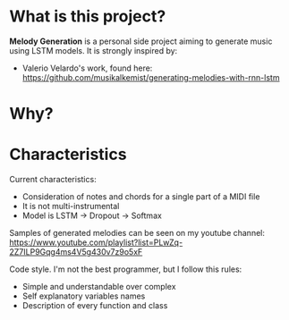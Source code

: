 # What is this project?

__Melody Generation__ is a personal side project aiming to generate music using LSTM models.
It is strongly inspired by:
* Valerio Velardo's work, found here: https://github.com/musikalkemist/generating-melodies-with-rnn-lstm

# Why?

# Characteristics

Current characteristics:
*  Consideration of notes and chords for a single part of a MIDI file
*  It is not multi-instrumental
*  Model is LSTM -> Dropout -> Softmax

Samples of generated melodies can be seen on my youtube channel: https://www.youtube.com/playlist?list=PLwZq-2Z7ILP9Gqg4ms4V5g430v7z9o5xF

Code style.
I'm not the best programmer, but I follow this rules:
* Simple and understandable over complex
* Self explanatory variables names
* Description of every function and class
